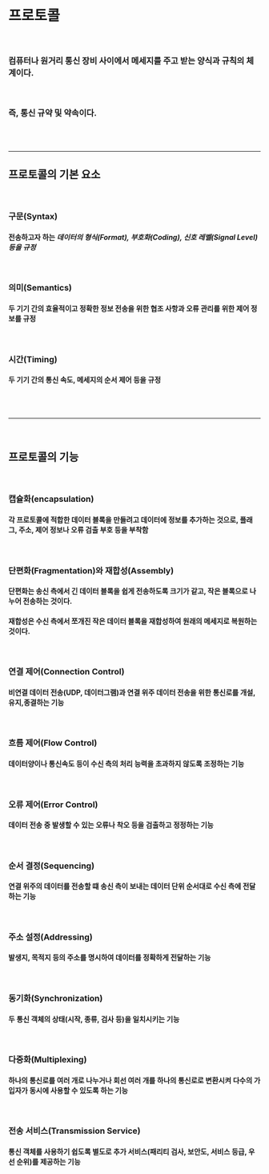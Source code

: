 # **프로토콜**

<br>

### 컴퓨터나 원거리 통신 장비 사이에서 **메세지를 주고 받는 양식과 규칙의 체계**이다.

<br>

### 즉, **통신 규약 및 약속**이다.

<br><br>

- - -

## **프로토콜의 기본 요소**

<br>

### **구문(Syntax)**

#### 전송하고자 하는 *데이터의 형식(Format), 부호화(Coding), 신호 레벨(Signal Level) 등을 규정*

<br>

### **의미(Semantics)**
#### 두 기기 간의 효율적이고 정확한 정보 전송을 위한 협조 사항과 오류 관리를 위한 제어 정보를 규정

<br>

### **시간(Timing)**
#### 두 기기 간의 통신 속도, 메세지의 순서 제어 등을 규정

<br><br>

- - -

<br>

## **프로토콜의 기능**

<br>

### **캡슐화(encapsulation)**
#### 각 프로토콜에 적합한 데이터 블록을 만들려고 데이터에 정보를 추가하는 것으로, 플래그, 주소, 제어 정보나 오류 검출 부호 등을 부착함

<br>

### **단편화(Fragmentation)와 재합성(Assembly)**
#### 단편화는 송신 측에서 긴 데이터 블록을 쉽게 전송하도록 크기가 같고, 작은 블록으로 나누어 전송하는 것이다.
#### 재합성은 수신 측에서 쪼개진 작은 데이터 블록을 재합성하여 원래의 메세지로 복원하는 것이다.

<br>

### **연결 제어(Connection Control)**
#### 비연결 데이터 전송(UDP, 데이터그램)과 연결 위주 데이터 전송을 위한 통신로를 개설,유지,종결하는 기능

<br>

### **흐름 제어(Flow Control)**
#### 데이터양이나 통신속도 등이 수신 측의 처리 능력을 초과하지 않도록 조정하는 기능

<br>

### **오류 제어(Error Control)**
#### 데이터 전송 중 발생할 수 있는 오류나 착오 등을 검출하고 정정하는 기능

<br>

### **순서 결정(Sequencing)**
#### 연결 위주의 데이터를 전송할 떄 송신 측이 보내는 데이터 단위 순서대로 수신 측에 전달하는 기능

<br>

### **주소 설정(Addressing)**
#### 발생지, 목적지 등의 주소를 명시하여 데이터를 정확하게 전달하는 기능

<br>

### **동기화(Synchronization)**
#### 두 통신 객체의 상태(시작, 종류, 검사 등)을 일치시키는 기능

<br>

### **다중화(Multiplexing)**
#### 하나의 통신로를 여러 개로 나누거나 회선 여러 개를 하나의 통신로로 변환시켜 다수의 가입자가 동시에 사용할 수 있도록 하는 기능

<br>

### **전송 서비스(Transmission Service)**
#### 통신 객체를 사용하기 쉽도록 별도로 추가 서비스(패리티 검사, 보안도, 서비스 등급, 우선 순위)를 제공하는 기능